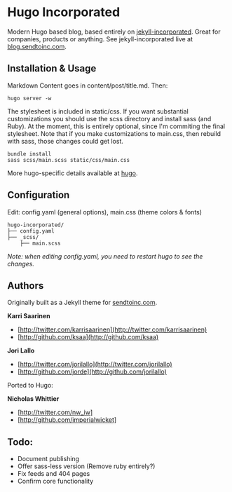 # Hugo Incorporated
Modern Hugo based blog, based entirely on [jekyll-incorporated](https://github.com/kippt/jekyll-incorporated). Great for companies, products or anything. See jekyll-incorporated live at [blog.sendtoinc.com](http://blog.sendtoinc.com).

## Installation & Usage

Markdown Content goes in content/post/title.md. Then:

    hugo server -w

The stylesheet is included in static/css. If you want substantial customizations you should use the scss directory and install sass (and Ruby). At the moment, this is entirely optional, since I'm commiting the final stylesheet. Note that if you make customizations to main.css, then rebuild with sass, those changes could get lost.

    bundle install
    sass scss/main.scss static/css/main.css

More hugo-specific details available at [hugo](http://hugo.spf13.com/).

## Configuration
Edit: config.yaml (general options), main.css (theme colors &amp; fonts)

```
hugo-incorporated/
├── config.yaml
├── _scss/
    ├── main.scss
```

_Note: when editing config.yaml, you need to restart hugo to see the changes._

## Authors

Originally built as a Jekyll theme for [sendtoinc.com](https://sendtoinc.com).

**Karri Saarinen**

+ [http://twitter.com/karrisaarinen](http://twitter.com/karrisaarinen)
+ [http://github.com/ksaa](http://github.com/ksaa)

**Jori Lallo**

+ [http://twitter.com/jorilallo](http://twitter.com/jorilallo)
+ [http://github.com/jorde](http://github.com/jorilallo)

Ported to Hugo:

**Nicholas Whittier**

+ [http://twitter.com/nw_iw]
+ [http://github.com/imperialwicket]

## Todo:

+ Document publishing
+ Offer sass-less version (Remove ruby entirely?)
+ Fix feeds and 404 pages
+ Confirm core functionality

